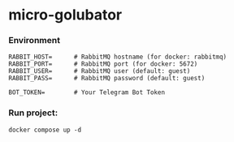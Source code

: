 # micro-golubator

### Environment

```
RABBIT_HOST=      # RabbitMQ hostname (for docker: rabbitmq)
RABBIT_PORT=      # RabbitMQ port (for docker: 5672)
RABBIT_USER=      # RabbitMQ user (default: guest)
RABBIT_PASS=      # RabbitMQ password (default: guest)

BOT_TOKEN=        # Your Telegram Bot Token
```

### Run project:

```
docker compose up -d
```
